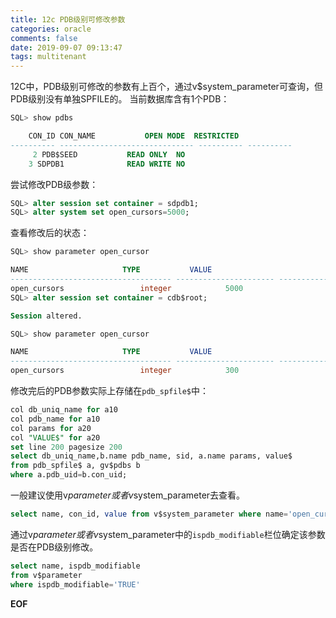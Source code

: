 ```yaml
---
title: 12c PDB级别可修改参数
categories: oracle
comments: false
date: 2019-09-07 09:13:47
tags: multitenant
---
```

12C中，PDB级别可修改的参数有上百个，通过v$system_parameter可查询，但PDB级别没有单独SPFILE的。
当前数据库含有1个PDB：

```sql
SQL> show pdbs

    CON_ID CON_NAME			  OPEN MODE  RESTRICTED
---------- ------------------------------ ---------- ----------
	 2 PDB$SEED			  READ ONLY  NO
    3 SDPDB1			  READ WRITE NO
```

尝试修改PDB级参数：

```sql
SQL> alter session set container = sdpdb1;
SQL> alter system set open_cursors=5000;
```
查看修改后的状态：
```sql
SQL> show parameter open_cursor

NAME				     TYPE		    VALUE
------------------------------------ ---------------------- ------------------------------
open_cursors			     integer		    5000
SQL> alter session set container = cdb$root;

Session altered.

SQL> show parameter open_cursor

NAME				     TYPE		    VALUE
------------------------------------ ---------------------- ------------------------------
open_cursors			     integer		    300
```
修改完后的PDB参数实际上存储在`pdb_spfile$`中：

```sql
col db_uniq_name for a10
col pdb_name for a10
col params for a20
col "VALUE$" for a20
set line 200 pagesize 200
select db_uniq_name,b.name pdb_name, sid, a.name params, value$
from pdb_spfile$ a, gv$pdbs b
where a.pdb_uid=b.con_uid;
```
一般建议使用v$parameter或者v$system_parameter去查看。
```sql
select name, con_id, value from v$system_parameter where name='open_cursors';
```

通过v$parameter或者v$system_parameter中的`ispdb_modifiable`栏位确定该参数是否在PDB级别修改。
```sql
select name, ispdb_modifiable
from v$parameter
where ispdb_modifiable='TRUE'
```


__EOF__
